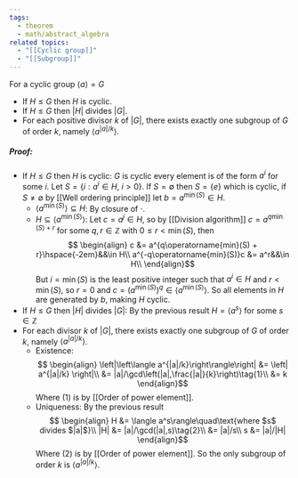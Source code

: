 ```yaml
---
tags:
  - theorem
  - math/abstract_algebra
related topics:
  - "[[Cyclic group]]"
  - "[[Subgroup]]"
---
```

For a cyclic group $\langle a \rangle = G$
- If $H\leq G$ then $H$ is cyclic.
- If $H\leq G$ then $|H|$ divides $|G|$.
- For each positive divisor $k$ of $|G|$, there exists exactly one subgroup of $G$ of order $k$, namely $\langle a^{|a|/k}\rangle$.
##### Proof:
- If $H\leq G$ then $H$ is cyclic:
	$G$ is cyclic every element is of the form $a^i$ for some $i$. Let $S=\{i:a^i \in H,\ i>0\}$. If $S=\emptyset$ then $S=\{e\}$ which is cyclic, if $S\neq \emptyset$ by [[Well ordering principle]] let $b=a^{\operatorname{min}(S)}\in H$.
	- $\langle a^{\operatorname{min}(S)} \rangle \subseteq H$:
		By closure of $\cdot$.
	- $H\subseteq \langle a^{\operatorname{min}(S)}\rangle$:
		Let $c=a^j\in H$, so by [[Division algorithm]] $c=a^{q\operatorname{min}(S) + r}$ for some $q,r\in \mathbb{Z}$ with $0\leq r<\operatorname{min}(S)$, then$$
	\begin{align}
		c &= a^{q\operatorname{min}(S) + r}\hspace{-2em}&&\in H\\
		a^{-q\operatorname{min}(S)}c &= a^r&&\in H\\
	\end{align}$$But $i=\min(S)$ is the least positive integer such that $a^i \in H$ and $r<\min(S)$, so $r=0$ and $c=\left(a^{\min(S)}\right)^q\in \langle a^{\operatorname{min}(S)}\rangle$. So all elements in $H$ are generated by $b$, making $H$ cyclic.
- If $H\leq G$ then $|H|$ divides $|G|$:
	By the previous result $H=\langle a^s\rangle$ for some $s\in\mathbb{Z}$
- For each divisor $k$ of $|G|$, there exists exactly one subgroup of $G$ of order $k$, namely $\langle a^{|a|/k}\rangle$.
	- Existence:$$
		\begin{align}
			\left|\left\langle a^{|a|/k}\right\rangle\right|
				&= \left| a^{|a|/k} \right|\\
				&= |a|/\gcd\left(|a|,\frac{|a|}{k}\right)\tag{1}\\
				&= k
		\end{align}$$
		Where $(1)$ is by [[Order of power element]].
	- Uniqueness:
		By the previous result$$
		\begin{align}
			H &= \langle a^s\rangle\quad\text{where $s$ divides $|a|$}\\
			|H| &= |a|/\gcd(|a|,s)\tag{2}\\
				&= |a|/s\\
			s &= |a|/|H|
		\end{align}$$Where $(2)$ is by [[Order of power element]]. So the only subgroup of order $k$ is $\langle a^{|a|/k}\rangle$.
